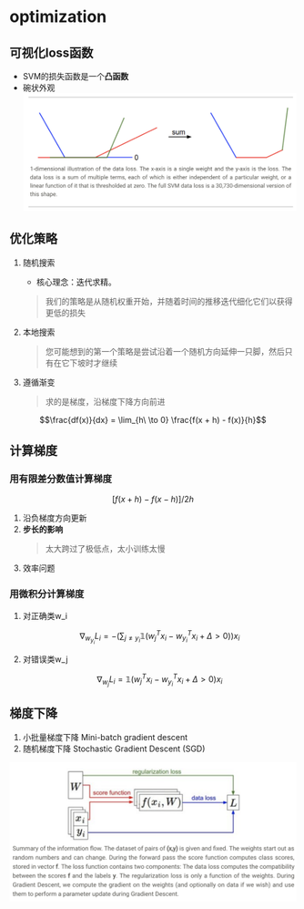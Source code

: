 # optimization

## 可视化loss函数

- SVM的损失函数是一个**凸函数**
- 碗状外观
![svm-loss](../02-imgs/10-svm_loss_function.png)

## 优化策略

1. 随机搜索

   - 核心理念：迭代求精。

   > 我们的策略是从随机权重开始，并随着时间的推移迭代细化它们以获得更低的损失

2. 本地搜索

    > 您可能想到的第一个策略是尝试沿着一个随机方向延伸一只脚，然后只有在它下坡时才继续

3. 遵循渐变

    > 求的是梯度，沿梯度下降方向前进

```math
\frac{df(x)}{dx} = \lim_{h\ \to 0} \frac{f(x + h) - f(x)}{h}
```

## 计算梯度

### 用有限差分数值计算梯度

```math
[f(x+h) - f(x-h)] / 2 h
```

1. 沿负梯度方向更新
2. **步长的影响**
    > 太大跨过了极低点，太小训练太慢
3. 效率问题

### 用微积分计算梯度

1. 对正确类w_i

    ```math
    \nabla_{w_{y_i}} L_i = - \left( \sum_{j\neq y_i} \mathbb{1}(w_j^Tx_i - w_{y_i}^Tx_i + \Delta > 0) \right) x_i
    ```

2. 对错误类w_j

    ```math
    \nabla_{w_j} L_i = \mathbb{1}(w_j^Tx_i - w_{y_i}^Tx_i + \Delta > 0) x_i
    ```

## 梯度下降

1. 小批量梯度下降 Mini-batch gradient descent
2. 随机梯度下降 Stochastic Gradient Descent (SGD)

![summary](../02-imgs/11-summary3.png)
